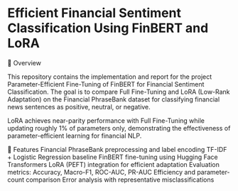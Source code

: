 # Efficient Financial Sentiment Classification Using FinBERT and LoRA
📘 Overview

This repository contains the implementation and report for the project Parameter-Efficient Fine-Tuning of FinBERT for Financial Sentiment Classification.
The goal is to compare Full Fine-Tuning and LoRA (Low-Rank Adaptation) on the Financial PhraseBank dataset for classifying financial news sentences as positive, neutral, or negative.

LoRA achieves near-parity performance with Full Fine-Tuning while updating roughly 1% of parameters only, demonstrating the effectiveness of parameter-efficient learning for financial NLP.

🧠 Features
Financial PhraseBank preprocessing and label encoding
TF-IDF + Logistic Regression baseline
FinBERT fine-tuning using Hugging Face Transformers
LoRA (PEFT) integration for efficient adaptation
Evaluation metrics: Accuracy, Macro-F1, ROC-AUC, PR-AUC
Efficiency and parameter-count comparison
Error analysis with representative misclassifications
